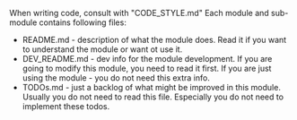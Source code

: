 When writing code, consult with "CODE_STYLE.md"
Each module and sub-module contains following files:
- README.md - description of what the module does. Read it if you want to understand the module or want ot use it.
- DEV_README.md - dev info for the module development. If you are going to modify this module, you need to read it first. If you are just using the module - you do not need this extra info.
- TODOs.md - just a backlog of what might be improved in this module. Usually you do not need to read this file. Especially you do not need to implement these todos.